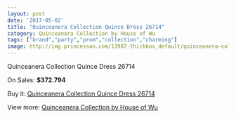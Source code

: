 ```yaml
---
layout: post
date: '2017-05-02'
title: "Quinceanera Collection Quince Dress 26714"
category: Quinceanera Collection by House of Wu
tags: ["brand","party","prom","collection","charming"]
image: http://img.princessan.com/13987-thickbox_default/quinceanera-collection-quince-dress-26714.jpg
---
```

Quinceanera Collection Quince Dress 26714

On Sales: **$372.794**
<a href="https://www.princessan.com/en/quinceanera-collection-by-house-of-wu/6575-quinceanera-collection-quince-dress-26714.html"><amp-img layout="responsive" width="600" height="600" src="//img.princessan.com/13987-thickbox_default/quinceanera-collection-quince-dress-26714.jpg" alt="Quinceanera Collection Quince Dress 26714 0" /></a>
<a href="https://www.princessan.com/en/quinceanera-collection-by-house-of-wu/6575-quinceanera-collection-quince-dress-26714.html"><amp-img layout="responsive" width="600" height="600" src="//img.princessan.com/13989-thickbox_default/quinceanera-collection-quince-dress-26714.jpg" alt="Quinceanera Collection Quince Dress 26714 1" /></a>
<a href="https://www.princessan.com/en/quinceanera-collection-by-house-of-wu/6575-quinceanera-collection-quince-dress-26714.html"><amp-img layout="responsive" width="600" height="600" src="//img.princessan.com/13988-thickbox_default/quinceanera-collection-quince-dress-26714.jpg" alt="Quinceanera Collection Quince Dress 26714 2" /></a>

Buy it: [Quinceanera Collection Quince Dress 26714](https://www.princessan.com/en/quinceanera-collection-by-house-of-wu/6575-quinceanera-collection-quince-dress-26714.html "Quinceanera Collection Quince Dress 26714")

View more: [Quinceanera Collection by House of Wu](https://www.princessan.com/en/52-quinceanera-collection-by-house-of-wu "Quinceanera Collection by House of Wu")